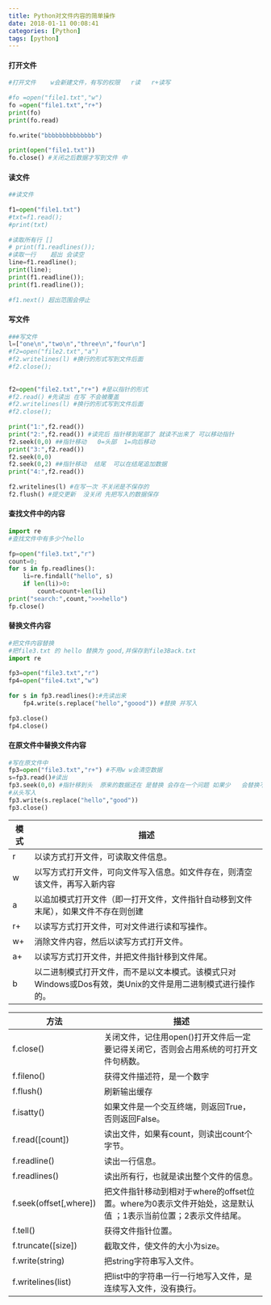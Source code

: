 ```yaml
---
title: Python对文件内容的简单操作
date: 2018-01-11 00:08:41
categories: [Python]
tags: [python]
---
```


#### 打开文件
```python
#打开文件    w会新建文件，有写的权限   r读   r+读写  
  
#fo =open("file1.txt","w")  
fo =open("file1.txt","r+")  
print(fo)  
print(fo.read)  
  
fo.write("bbbbbbbbbbbbbb")  
  
print(open("file1.txt"))  
fo.close() #关闭之后数据才写到文件 中  
```

<!--more-->

#### 读文件
```python
##读文件  
  
f1=open("file1.txt")  
#txt=f1.read();  
#print(txt)  
  
#读取所有行 []  
# print(f1.readlines());  
#读取一行    超出 会读空  
line=f1.readline();  
print(line);  
print(f1.readline());  
print(f1.readline());  
  
#f1.next() 超出范围会停止  
```

#### 写文件
```python
###写文件  
l=["one\n","two\n","three\n","four\n"]  
#f2=open("file2.txt","a")  
#f2.writelines(l) #换行的形式写到文件后面  
#f2.close();  
  
  
f2=open("file2.txt","r+") #是以指针的形式  
#f2.read() #先读出 在写 不会被覆盖  
#f2.writelines(l) #换行的形式写到文件后面  
#f2.close();  
  
print("1:",f2.read())  
print("2:",f2.read()) #读完后 指针移到尾部了 就读不出来了 可以移动指针  
f2.seek(0,0) ##指针移动   0=头部  1=向后移动  
print("3:",f2.read())  
f2.seek(0,0)   
f2.seek(0,2) ##指针移动  结尾  可以在结尾追加数据  
print("4:",f2.read())  
  
f2.writelines(l) #在写一次 不关闭是不保存的  
f2.flush() #提交更新  没关闭 先把写入的数据保存  
```

#### 查找文件中的内容
```python
import re  
#查找文件中有多少个hello  
  
fp=open("file3.txt","r")  
count=0;  
for s in fp.readlines():  
    li=re.findall("hello", s)  
    if len(li)>0:  
        count=count+len(li)  
print("search:",count,">>>hello")  
fp.close()  
```

#### 替换文件内容
```python
#把文件内容替换  
#把file3.txt 的 hello 替换为 good,并保存到file3Back.txt  
import re  
  
fp3=open("file3.txt","r")  
fp4=open("file4.txt","w")  
  
for s in fp3.readlines():#先读出来     
    fp4.write(s.replace("hello","goood")) #替换 并写入  
      
fp3.close()  
fp4.close()  
```

#### 在原文件中替换文件内容
```python
#写在原文件中  
fp3=open("file3.txt","r+") #不用w w会清空数据  
s=fp3.read()#读出   
fp3.seek(0,0) #指针移到头  原来的数据还在 是替换 会存在一个问题 如果少   会替换不了全部数据，自已思考解决!!!  
#从头写入  
fp3.write(s.replace("hello","good"))  
fp3.close()  
```



模式 |                                                    描述
---- | ----------------------------------------------------------------------------------------------------------
r    | 以读方式打开文件，可读取文件信息。
w    | 以写方式打开文件，可向文件写入信息。如文件存在，则清空该文件，再写入新内容
a    | 以追加模式打开文件（即一打开文件，文件指针自动移到文件末尾），如果文件不存在则创建
r+   | 以读写方式打开文件，可对文件进行读和写操作。
w+   | 消除文件内容，然后以读写方式打开文件。
a+   | 以读写方式打开文件，并把文件指针移到文件尾。
b    | 以二进制模式打开文件，而不是以文本模式。该模式只对Windows或Dos有效，类Unix的文件是用二进制模式进行操作的。


方法 |                                                    描述
---- | ----------------------------------------------------------------------------------------------------------
f.close()              | 关闭文件，记住用open()打开文件后一定要记得关闭它，否则会占用系统的可打开文件句柄数。
f.fileno()             | 获得文件描述符，是一个数字
f.flush()              | 刷新输出缓存
f.isatty()             | 如果文件是一个交互终端，则返回True，否则返回False。
f.read([count])        | 读出文件，如果有count，则读出count个字节。
f.readline()           | 读出一行信息。
f.readlines()          | 读出所有行，也就是读出整个文件的信息。
f.seek(offset[,where]) | 把文件指针移动到相对于where的offset位置。where为0表示文件开始处，这是默认值 ；1表示当前位置；2表示文件结尾。
f.tell()               | 获得文件指针位置。
f.truncate([size])     | 截取文件，使文件的大小为size。
f.write(string)        | 把string字符串写入文件。
f.writelines(list)     | 把list中的字符串一行一行地写入文件，是连续写入文件，没有换行。